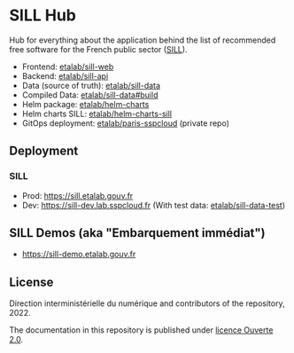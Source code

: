 # SILL Hub

Hub for everything about the application behind the list of recommended free software for the French public sector ([SILL](https://sill.etalab.gouv.fr)).

- Frontend: [etalab/sill-web](https://github.com/etalab/sill-web)
- Backend: [etalab/sill-api](https://github.com/etalab/sill-api)
- Data (source of truth): [etalab/sill-data](https://github.com/etalab/sill-data)
- Compiled Data: [etalab/sill-data#build](https://github.com/etalab/sill-data/tree/build)
- Helm package: [etalab/helm-charts](https://github.com/etalab/helm-charts/tree/main/charts/sill)
- Helm charts SILL: [etalab/helm-charts-sill](https://github.com/etalab/helm-charts-sill)
- GitOps deployment: [etalab/paris-sspcloud](https://github.com/etalab/paris-sspcloud/tree/main/apps/sill) (private repo)

## Deployment

### SILL

- Prod: https://sill.etalab.gouv.fr
- Dev: https://sill-dev.lab.sspcloud.fr (With test data: [etalab/sill-data-test](https://github.com/etalab/sill-data-test))

## SILL Demos (aka "Embarquement immédiat")

- https://sill-demo.etalab.gouv.fr

## License

Direction interministérielle du numérique and contributors of the repository, 2022.

The documentation in this repository is published under [licence Ouverte 2.0](LICENSES/LICENSE.Etalab-2.0.md).
